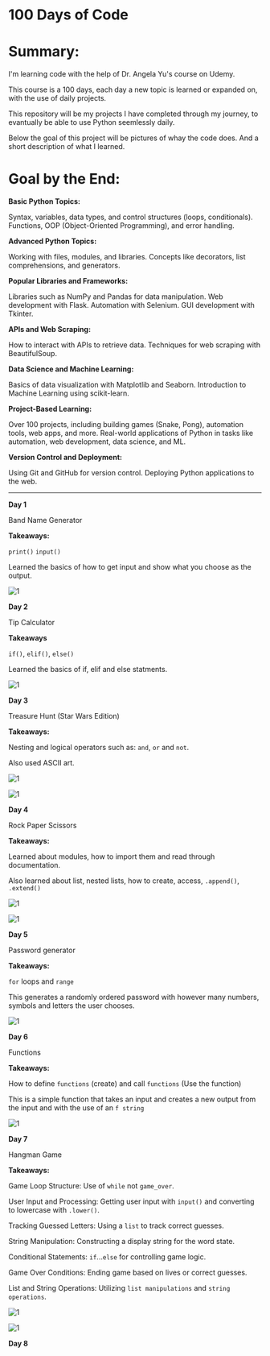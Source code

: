 # 100 Days of Code

# Summary:

I'm learning code with the help of Dr. Angela Yu's course on Udemy.

This course is a 100 days, each day a new topic is learned or expanded on, with the use of daily projects.

This repository will be my projects I have completed through my journey, to evantually be able to use Python seemlessly daily.

Below the goal of this project will be pictures of whay the code does. And a short description of what I learned.

# Goal by the End:

**Basic Python Topics:**

Syntax, variables, data types, and control structures (loops, conditionals).
Functions, OOP (Object-Oriented Programming), and error handling.

**Advanced Python Topics:**

Working with files, modules, and libraries.
Concepts like decorators, list comprehensions, and generators.

**Popular Libraries and Frameworks:**

Libraries such as NumPy and Pandas for data manipulation.
Web development with Flask.
Automation with Selenium.
GUI development with Tkinter.

**APIs and Web Scraping:**

How to interact with APIs to retrieve data.
Techniques for web scraping with BeautifulSoup.

**Data Science and Machine Learning:**

Basics of data visualization with Matplotlib and Seaborn.
Introduction to Machine Learning using scikit-learn.

**Project-Based Learning:**

Over 100 projects, including building games (Snake, Pong), automation tools, web apps, and more.
Real-world applications of Python in tasks like automation, web development, data science, and ML.

**Version Control and Deployment:**

Using Git and GitHub for version control.
Deploying Python applications to the web.

---------------------------------------------------------------------------------------------------------------------------------------------------------------------------------------------------------------------------

**Day 1**

Band Name Generator

**Takeaways:**

`print()` 
`input()`

Learned the basics of how to get input and show what you choose as the output.

![1](https://github.com/user-attachments/assets/d60a1d2e-b455-400e-bcf9-95bb02639f10)

**Day 2**

Tip Calculator 

**Takeaways**

`if()`, `elif()`, `else()` 

Learned the basics of if, elif and else statments.

![1](https://github.com/user-attachments/assets/14bf762d-e061-4ebc-8af9-839d88e14550)

**Day 3**

Treasure Hunt (Star Wars Edition)

**Takeaways:**

Nesting and logical operators such as: `and`, `or` and `not`.

Also used ASCII art.

![1](https://github.com/user-attachments/assets/1b6587c2-17b7-4848-8c68-3f24bebe59b1)

![1](https://github.com/user-attachments/assets/bc121c3e-26d0-4ee6-bef3-1c036ae45618)

**Day 4**

Rock Paper Scissors 

**Takeaways:**

Learned about modules, how to import them and read through documentation.

Also learned about list, nested lists, how to create, access, `.append()`, `.extend()`

![1](https://github.com/user-attachments/assets/8f60956c-c986-494a-896f-c02258a27322)

![1](https://github.com/user-attachments/assets/31e51751-0582-4958-8b00-7b8890f4285c)

**Day 5**

Password generator

**Takeaways:**

`for` loops and `range`

This generates a randomly ordered password with however many numbers, symbols and letters the user chooses.

![1](https://github.com/user-attachments/assets/b5b16874-f42e-49d4-8a78-58107d31339c)


**Day 6**

Functions

**Takeaways:**

How to define `functions` (create) and call `functions` (Use the function)

This is a simple function that takes an input and creates a new output from the input and with the use of an `f string`

![1](https://github.com/user-attachments/assets/6642107b-e901-4657-88bd-892530470f62)

**Day 7**

Hangman Game

**Takeaways:**

Game Loop Structure: Use of `while` not `game_over`.

User Input and Processing: Getting user input with `input()` and converting to lowercase with `.lower()`.

Tracking Guessed Letters: Using a `list` to track correct guesses.

String Manipulation: Constructing a display string for the word state.

Conditional Statements: `if`...`else` for controlling game logic.

Game Over Conditions: Ending game based on lives or correct guesses.

List and String Operations: Utilizing `list manipulations` and `string operations`.

![1](https://github.com/user-attachments/assets/7d35fc5c-29af-4267-b832-74a6b2d52025)

![1](https://github.com/user-attachments/assets/1607476e-f29e-46be-b0c0-57b21a32a420)

**Day 8**







